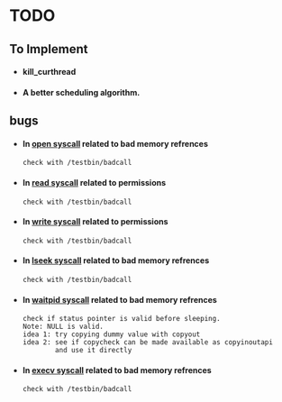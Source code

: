 # TODO

## To Implement

-   #### kill_curthread
-   #### A better scheduling algorithm.

## bugs

-   #### In [open syscall][0] related to bad memory refrences
        check with /testbin/badcall

-   #### In [read syscall][1] related to permissions
        check with /testbin/badcall

-   #### In [write syscall][2] related to permissions
        check with /testbin/badcall

-   #### In [lseek syscall][3] related to bad memory refrences
        check with /testbin/badcall

-   #### In [waitpid syscall][4] related to bad memory refrences
        check if status pointer is valid before sleeping.
        Note: NULL is valid.
        idea 1: try copying dummy value with copyout
        idea 2: see if copycheck can be made available as copyinoutapi
                and use it directly

-   #### In [execv syscall][5] related to bad memory refrences
        check with /testbin/badcall



[0]:../kern/syscall/open_syscall.c
[1]:../kern/syscall/read_syscall.c
[2]:../kern/syscall/write_syscall.c
[3]:../kern/syscall/lseek_syscall.c
[4]:../kern/syscall/waitpid_syscall.c
[5]:../kern/syscall/execv_syscall.c